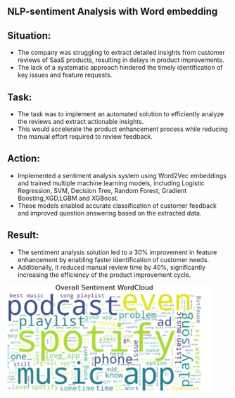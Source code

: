 ## NLP-sentiment Analysis with Word embedding
## Situation:

- The company was struggling to extract detailed insights from customer reviews of SaaS products, resulting in delays in product improvements. 
- The lack of a systematic approach hindered the timely identification of key issues and feature requests.

## Task:

- The task was to implement an automated solution to efficiently analyze the reviews and extract actionable insights. 
- This would accelerate the product enhancement process while reducing the manual effort required to review feedback.


## Action:

- Implemented a sentiment analysis system using Word2Vec embeddings and trained multiple machine learning models, including Logistic Regression, SVM, Decision Tree, Random Forest, Gradient Boosting,XGD,LGBM and XGBoost. 
- These models enabled accurate classification of customer feedback and improved question answering based on the extracted data.




## Result:
- The sentiment analysis solution led to a 30% improvement in feature enhancement by enabling faster identification of customer needs.
-  Additionally, it reduced manual review time by 40%, significantly increasing the efficiency of the product improvement cycle.

![image alt](https://github.com/ashishsinha2005/NLP_Models/blob/master/1.9.1.Sentiment%20analysis%20with%20word%20embedding/proj_26.jpg)
